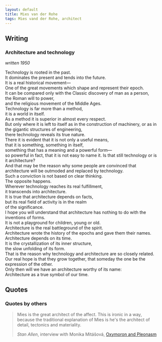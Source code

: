 ```yaml
---
layout: default
title: Mies van der Rohe
tags: Mies vand der Rohe, architect
---
```


## Writing

### Architecture and technology

_written 1950_

Technology is rooted in the past.  
It dominates the present and tends into the future.  
It is a real historical movement—  
One of the great movements which shape and represent their epoch.  
It can be compared only with the Classic discovery of man as a person,  
the Roman will to power,  
and the religious movement of the Middle Ages.  
Technology is far more than a method,  
it is a world in itself.  
As a method it is superior in almost every respect.  
But only where it is left to itself as in the construction of machinery, or as
in the gigantic structures of engineering,  
there technology reveals its true nature.  
There it is evident that it is not only a useful means,  
that it is something, something in itself,  
something that has a meaning and a powerful form—  
so powerful in fact, that it is not easy to name it. Is that still technology
or is it architecture?  
And that may be the reason why some people are convinced that architecture will
be outmoded and replaced by technology.  
Such a conviction is not based on clear thinking.  
The opposite happens.  
Wherever technology reaches its real fulfillment,  
it transcends into architecture.  
It is true that architecture depends on facts,  
but its real field of activity is in the realm  
of the significance.  
I hope you will understand that architecture has nothing to do with the
inventions of forms.  
It is not a playground for children, young or old.  
Architecture is the real battleground of the spirit.  
Architecture wrote the history of the epochs and gave them their names.  
Architecture depends on its time.  
It is the crystallization of its inner structure,  
the slow unfolding of its form.  
That is the reason why technology and architecture are so closely related.  
Our real hope is that they grow together, that someday the one be the
expression of the other.  
Only then will we have an architecture worthy of its
name:  
Architecture as a true symbol of our time.  


## Quotes


### Quotes by others

> Mies is the great architect of the affect. This is ironic in a way, because
> the traditional explanation of Mies is he's the architect of detail,
> tectonics and materiality.
>
> <cite>Stan Allen</cite>, interview with Monika Mitášová, [Oxymoron and
> Pleonasm](http://www.amazon.co.uk/gp/product/1940291410/ref=as_li_tl?ie=UTF8&camp=1634&creative=19450&creativeASIN=1940291410&linkCode=as2&tag=zmlka-21&linkId=BX24NNXQQ2N2FN5F)
